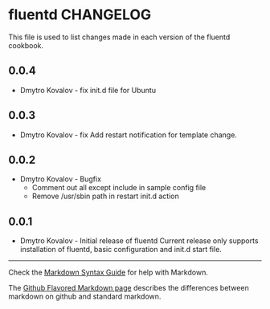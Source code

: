 fluentd CHANGELOG
=================

This file is used to list changes made in each version of the fluentd cookbook.

0.0.4
-----
- Dmytro Kovalov - fix
  init.d file for Ubuntu

0.0.3
-----
- Dmytro Kovalov - fix
  Add restart notification for template change.

0.0.2
-----
- Dmytro Kovalov - Bugfix
  - Comment out all except include in sample config file
  - Remove /usr/sbin path in restart init.d action


0.0.1
-----
- Dmytro Kovalov - Initial release of fluentd
  Current release only supports installation of fluentd, basic configuration and init.d start file.

- - -
Check the [Markdown Syntax Guide](http://daringfireball.net/projects/markdown/syntax) for help with Markdown.

The [Github Flavored Markdown page](http://github.github.com/github-flavored-markdown/) describes the differences between markdown on github and standard markdown.
